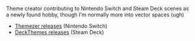 Theme creator contributing to Nintendo Switch and Steam Deck scenes as a newly found hobby, though I'm normally more into vector spaces (ugh)

- [Themezer releases](https://themezer.net/creators/382997176307154945) (Nintendo Switch)
- [DeckThemes releases](https://deckthemes.com/users/view?userId=Discord|382997176307154945) (Steam Deck)
